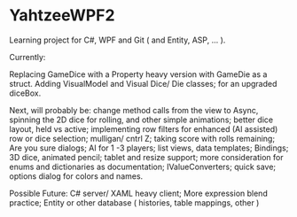 # YahtzeeWPF2
Learning project for C#, WPF and Git ( and Entity, ASP, ... ).

Currently:

  Replacing GameDice with a Property heavy version with GameDie as a struct.
  Adding VisualModel and Visual Dice/ Die classes; for an upgraded diceBox.
  
Next, will probably be: 
  change method calls from the view to Async, 
  spinning the 2D dice for rolling, and other simple animations;
  better dice layout, held vs active;
  implementing row filters for enhanced (AI assisted) row or dice selection;
  mulligan/ cntrl Z;
  taking score with rolls remaining;
  Are you sure dialogs;
  AI  for 1 -3 players;
  list views, data templates;
  Bindings;
  3D dice, animated pencil;
  tablet and resize  support;
  more consideration for enums and dictionaries as documentation;
  IValueConverters;
  quick save;
  options dialog for colors and names.
  
 Possible Future:
  C# server/ XAML heavy client;
  More expression blend practice;
  Entity or other database ( histories, table mappings, other )
  
  
